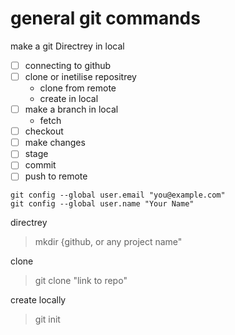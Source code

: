 # general git commands

make a git Directrey in local
- [ ] connecting to github
- [ ] clone or inetilise repositrey
    * clone from remote
    * create in local 
- [ ] make a branch in local
    * fetch
- [ ] checkout
- [ ] make changes
- [ ] stage 
- [ ] commit
- [ ] push to remote

```git
git config --global user.email "you@example.com"
git config --global user.name "Your Name"
```

directrey
> mkdir {github, or any project name"

clone 
> git clone "link to repo"

create locally 
> git init

